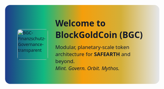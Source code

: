 <style>
@keyframes orbitFade {
  0%   { background: linear-gradient(to right, #1e3a8a, #10b981, #f59e0b, #d4af37, #e5e7eb); }
  25%  { background: linear-gradient(to right, #10b981, #f59e0b, #d4af37, #e5e7eb, #1e3a8a); }
  50%  { background: linear-gradient(to right, #f59e0b, #d4af37, #e5e7eb, #1e3a8a, #10b981); }
  75%  { background: linear-gradient(to right, #d4af37, #e5e7eb, #1e3a8a, #10b981, #f59e0b); }
  100% { background: linear-gradient(to right, #1e3a8a, #10b981, #f59e0b, #d4af37, #e5e7eb); }
}

.welcome-block {
  animation: orbitFade 20s infinite ease-in-out;
  padding: 40px;
  border-radius: 16px;
  font-family: 'Segoe UI', sans-serif;
  color: #0f172a;
}
</style>

<div class="welcome-block">
  <div style="display: flex; align-items: center;">
    <img src="https://github.com/user-attachments/assets/2bdd97f8-3985-4e1a-8236-a400c40a35b8" alt="BGC-Finanzschutz-Governance-transparent" width="100" height="100" style="margin-right: 24px; border-radius: 8px;" />
    <div>
      <h1 style="margin: 0; font-size: 2em;">Welcome to <strong>BlockGoldCoin (BGC)</strong></h1>
      <p style="margin: 10px 0 0; font-size: 1.2em;">
        Modular, planetary-scale token architecture for <strong>SAFEARTH</strong> and beyond.<br />
        <em>Mint. Govern. Orbit. Mythos.</em>
      </p>
    </div>
  </div>
</div>


<!--
**BlockGoldCoin/BlockGoldCoin** is a ✨ _special_ ✨ repository because its `README.md` (this file) appears on your GitHub profile.

Here are some ideas to get you started:

- 🔭 I’m currently working on ...
- 🌱 I’m currently learning ...
- 👯 I’m looking to collaborate on ...
- 🤔 I’m looking for help with ...
- 💬 Ask me about ...
- 📫 How to reach me: ...
- 😄 Pronouns: ...
- ⚡ Fun fact: ...
-->

